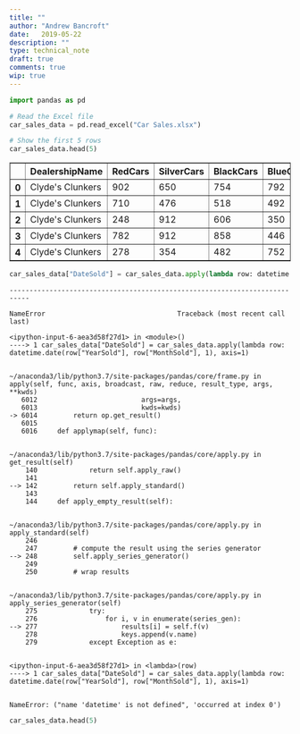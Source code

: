 ```yaml
---
title: ""
author: "Andrew Bancroft"
date:   2019-05-22
description: ""
type: technical_note
draft: true
comments: true
wip: true
---
```


```python
import pandas as pd
```


```python
# Read the Excel file
car_sales_data = pd.read_excel("Car Sales.xlsx")

# Show the first 5 rows
car_sales_data.head(5)
```




<div>
<style scoped>
    .dataframe tbody tr th:only-of-type {
        vertical-align: middle;
    }

    .dataframe tbody tr th {
        vertical-align: top;
    }

    .dataframe thead th {
        text-align: right;
    }
</style>
<table border="1" class="dataframe">
  <thead>
    <tr style="text-align: right;">
      <th></th>
      <th>DealershipName</th>
      <th>RedCars</th>
      <th>SilverCars</th>
      <th>BlackCars</th>
      <th>BlueCars</th>
      <th>MonthSold</th>
      <th>YearSold</th>
    </tr>
  </thead>
  <tbody>
    <tr>
      <th>0</th>
      <td>Clyde's Clunkers</td>
      <td>902</td>
      <td>650</td>
      <td>754</td>
      <td>792</td>
      <td>1</td>
      <td>2018</td>
    </tr>
    <tr>
      <th>1</th>
      <td>Clyde's Clunkers</td>
      <td>710</td>
      <td>476</td>
      <td>518</td>
      <td>492</td>
      <td>2</td>
      <td>2018</td>
    </tr>
    <tr>
      <th>2</th>
      <td>Clyde's Clunkers</td>
      <td>248</td>
      <td>912</td>
      <td>606</td>
      <td>350</td>
      <td>3</td>
      <td>2018</td>
    </tr>
    <tr>
      <th>3</th>
      <td>Clyde's Clunkers</td>
      <td>782</td>
      <td>912</td>
      <td>858</td>
      <td>446</td>
      <td>4</td>
      <td>2018</td>
    </tr>
    <tr>
      <th>4</th>
      <td>Clyde's Clunkers</td>
      <td>278</td>
      <td>354</td>
      <td>482</td>
      <td>752</td>
      <td>5</td>
      <td>2018</td>
    </tr>
  </tbody>
</table>
</div>




```python
car_sales_data["DateSold"] = car_sales_data.apply(lambda row: datetime.date(row["YearSold"], row["MonthSold"], 1), axis=1)
```


    ---------------------------------------------------------------------------

    NameError                                 Traceback (most recent call last)

    <ipython-input-6-aea3d58f27d1> in <module>()
    ----> 1 car_sales_data["DateSold"] = car_sales_data.apply(lambda row: datetime.date(row["YearSold"], row["MonthSold"], 1), axis=1)
    

    ~/anaconda3/lib/python3.7/site-packages/pandas/core/frame.py in apply(self, func, axis, broadcast, raw, reduce, result_type, args, **kwds)
       6012                          args=args,
       6013                          kwds=kwds)
    -> 6014         return op.get_result()
       6015 
       6016     def applymap(self, func):


    ~/anaconda3/lib/python3.7/site-packages/pandas/core/apply.py in get_result(self)
        140             return self.apply_raw()
        141 
    --> 142         return self.apply_standard()
        143 
        144     def apply_empty_result(self):


    ~/anaconda3/lib/python3.7/site-packages/pandas/core/apply.py in apply_standard(self)
        246 
        247         # compute the result using the series generator
    --> 248         self.apply_series_generator()
        249 
        250         # wrap results


    ~/anaconda3/lib/python3.7/site-packages/pandas/core/apply.py in apply_series_generator(self)
        275             try:
        276                 for i, v in enumerate(series_gen):
    --> 277                     results[i] = self.f(v)
        278                     keys.append(v.name)
        279             except Exception as e:


    <ipython-input-6-aea3d58f27d1> in <lambda>(row)
    ----> 1 car_sales_data["DateSold"] = car_sales_data.apply(lambda row: datetime.date(row["YearSold"], row["MonthSold"], 1), axis=1)
    

    NameError: ("name 'datetime' is not defined", 'occurred at index 0')



```python
car_sales_data.head(5)
```


```python

```
